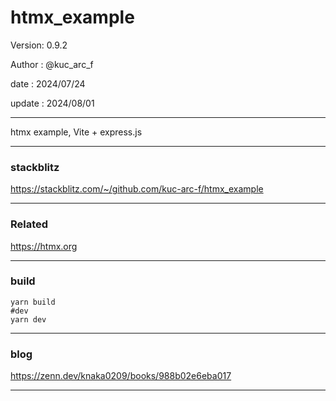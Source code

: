 ﻿# htmx_example

 Version: 0.9.2

 Author  : @kuc_arc_f

 date   : 2024/07/24

 update : 2024/08/01 

***

htmx example, Vite + express.js

***
### stackblitz

https://stackblitz.com/~/github.com/kuc-arc-f/htmx_example


***
### Related

https://htmx.org

***
### build

```
yarn build
#dev
yarn dev
```

***
### blog

https://zenn.dev/knaka0209/books/988b02e6eba017

***

